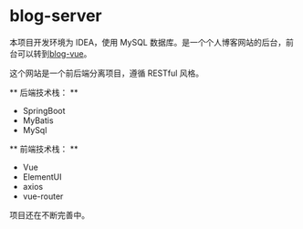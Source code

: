 # blog-server
本项目开发环境为 IDEA，使用 MySQL 数据库。是一个个人博客网站的后台，前台可以转到[blog-vue](https://github.com/chaook/blog-vue)。

这个网站是一个前后端分离项目，遵循 RESTful 风格。

** 后端技术栈： **
- SpringBoot
- MyBatis
- MySql

** 前端技术栈： **
- Vue
- ElementUI
- axios
- vue-router

项目还在不断完善中。
